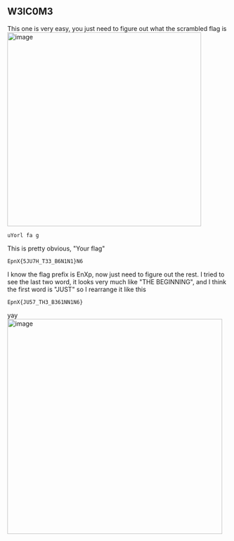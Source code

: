 ## W3lC0M3

This one is very easy, you just need to figure out what the scrambled flag is
<img width="441" alt="image" src="https://github.com/user-attachments/assets/3312cc91-450e-4392-8bd5-5a259ed49b62">
```
uYorl fa g
```
This is pretty obvious, "Your flag"

```
EpnX{5JU7H_T33_B6N1N1}N6
```
I know the flag prefix is EnXp, now just need to figure out the rest.
I tried to see the last two word, it looks very much like "THE BEGINNING", and I think the first word is "JUST"  so I rearrange it like this
```
EpnX{JU57_TH3_B361NN1N6}
```
yay
<img width="489" alt="image" src="https://github.com/user-attachments/assets/0628ca92-3a59-4dd7-bd4f-c81eea04eb21">
